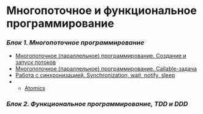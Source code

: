 # Многопоточное и функциональное программирование

### *Блок 1. Многопоточное программирование*
* [Многопоточное (параллельное) программирование. Создание и запуск потоков](https://github.com/AlexParog/Multithreading-FunctionalProgramming/tree/main/NMFP_ParallelProgramming_1_1_1/src/com/company)
* [Многопоточное (параллельное) программирование. Callable-задача](https://github.com/AlexParog/Multithreading-FunctionalProgramming/tree/main/NMFP_ParallelProgramming_1_1_2/src/com/company)
* [Работа с синхронизацией. Synchronization, wait, notify, sleep](https://github.com/AlexParog/Multithreading-FunctionalProgramming/tree/main/NMFP_Synchronization_1_2_1/src/com/company)
* * [Atomics](https://github.com/AlexParog/Multithreading-FunctionalProgramming/tree/main/NMFP_ThreadLocalAtomics_Volatile_1_3_2/src/com/company)
### *Блок 2. Функциональное программирование, TDD и DDD*


